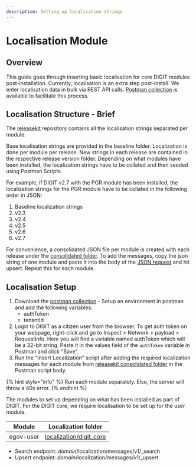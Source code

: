 ```yaml
---
description: Setting up localisation strings
---
```


# Localisation Module

## Overview

This guide goes through inserting basic localisation for core DIGIT modules post-installation. Currently, localisation is an extra step post-install. We enter localisation data in bulk via REST API calls. [Postman collection](https://www.postman.com/collections/a140e7426ab4419ed5b5) is available to facilitate this process.

## Localisation Structure - Brief

The [releasekit](https://github.com/egovernments/releasekit/tree/master/localisation) repository contains all the localisation strings separated per module.

Base localisation strings are provided in the baseline folder. Localization is done per module per release. New strings in each release are contained in the respective release version folder. Depending on what modules have been installed, the localization strings have to be collated and then seeded using Postman Scripts.

For example, if DIGIT v2.7 with the PGR module has been installed, the localization strings for the PGR module have to be collated in the following order in JSON:

1. Baseline localization strings
2. v2.3
3. v2.4
4. v2.5
5. v2.6
6. v2.7

For convenience, a consolidated JSON file per module is created with each release under the [consolidated folder](https://github.com/egovernments/releasekit/tree/master/localisation/consolidated). To add the messages, copy the json string of one module and paste it into the body of the [JSON request](https://www.getpostman.com/collections/082221e70ad98af9877b) and hit upsert. Repeat this for each module.

## Localisation Setup&#x20;

1. Download the [postman collection](https://www.postman.com/collections/a140e7426ab4419ed5b5) - Setup an environment in postman and add the following variables:
   * authToken&#x20;
   * tenantId
2. Login to DIGIT as a citizen user from the browser. To get auth token on your webpage, right-click and go to Inspect > Network > payload > RequestInfo. Here you will find a variable named authToken which will be a 32-bit string. Paste it in the values field of the `authToken` variable in Postman and click "Save".
3. Run the “Insert Localization” script after adding the required localization messages for each module from [releasekit consolidated folder](https://github.com/egovernments/releasekit/tree/master/localisation/consolidated/en\_IN) in the Postman script body.&#x20;

{% hint style="info" %}
Run each module separately. Else, the server will throw a 40x error.&#x20;
{% endhint %}

The modules to set up depending on what has been installed as part of DIGIT. For the DIGIT core, we require localisation to be set up for the user module.&#x20;

| Module    | Localization folder                                                                                         |
| --------- | ----------------------------------------------------------------------------------------------------------- |
| egov-user | [localization/digit\_core](https://github.com/egovernments/releasekit/tree/master/localisation/digit\_core) |

* Search endpoint: _domain_/localization/messages/v1/\_search
* Upsert endpoint: _domain_/localization/messages/v1/\_upsert
